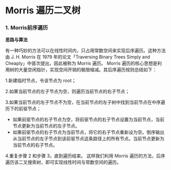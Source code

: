 # Morris 遍历二叉树

### 1. Morris前序遍历

**思路与算法**

有一种巧妙的方法可以在线性时间内，只占用常数空间来实现后序遍历。这种方法由 J. H. Morris 在 1979 年的论文「Traversing Binary Trees Simply
and Cheaply」中首次提出，因此被称为 Morris 遍历。
Morris 遍历的核心思想是利用树的大量空闲指针，实现空间开销的极限缩减。其后序遍历规则总结如下：

1.新建临时节点，令该节点为 root；

2.如果当前节点的左子节点为空，则遍历当前节点的右子节点；

3.如果当前节点的左子节点不为空，在当前节点的左子树中找到当前节点在中序遍历下的前驱节点；

+ 如果前驱节点的右子节点为空，将前驱节点的右子节点设置为当前节点，当前节点更新为当前节点的左子节点。
+ 如果前驱节点的右子节点为当前节点，将它的右子节点重新设为空。倒序输出从当前节点的左子节点到该前驱节点这条路径上的所有节点。当前节点更新为当前节点的右子节点。

4.重复步骤 2 和步骤 3，直到遍历结束。
这样我们利用 Morris 遍历的方法，后序遍历该二叉搜索树，即可实现线性时间与常数空间的遍历。
